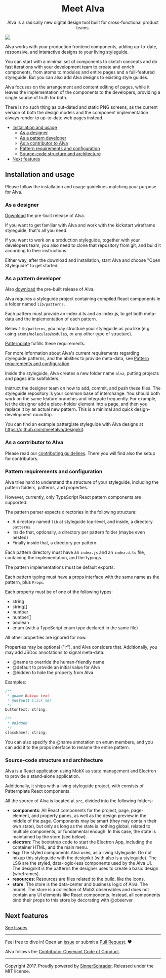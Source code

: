 <h1 align="center">Meet Alva</h1>
<p align="center">Alva is a radically new digital design tool built for cross-functional product teams.</p>
<img src="https://meetalva.io/assets/images/application.png">

Alva works with your production frontend components, adding up-to-date, responsive, and interactive designs to your living styleguide.

You can start with a minimal set of components to sketch concepts and do fast iterations with your development team to create and enrich components, from atoms to modules and entire pages and a full-featured styleguide. But you can also add Alva designs to existing style
guides.

Alva focuses on the arrangement and content editing of pages, while it leaves the implementation of the components to the developers, providing a single source of truth for both.

There is no such thing as out-dated and static PNG screens, as the current version of both the design models and the component implementation always render to up-to-date web pages instead.

- [Installation and usage](#installation-and-usage)
	- [As a designer](#as-a-designer)
	- [As a pattern developer](#as-a-pattern-developer)
	- [As a contributor to Alva](#as-a-contributor-to-alva)
	- [Pattern requirements and configuration](#pattern-requirements-and-configuration)
	- [Source-code structure and architecture](#source-code-structure-and-architecture)
- [Next features](#next-features)

## Installation and usage

Please follow the installation and usage guidelines matching your purpose for Alva.

### As a designer

[Download](https://github.com/meetalva/alva/releases) the pre-built release of Alva.

If you want to get familiar with Alva and work with the kickstart wireframe styleguide, that's all you need.

If you want to work on a production styleguide, together with your developers team, you also need to clone that repository from git, and build it according to their instructions.

Either way, after the download and installation, start Alva and choose "Open Styleguide" to get started.

### As a pattern developer

Also [download](https://github.com/meetalva/alva/releases) the pre-built release of Alva.

Alva requires a styleguide project containing compiled React components in a folder named
`lib/patterns`.

Each pattern must provide an index.d.ts and an index.js, to get both meta-data and the implementation of each pattern.

Below `lib/patterns`, you may structure your styleguide as you like (e.g. using
`atoms`/`molecules`/`modules`, or any other type of structure).

[Patternplate](https://github.com/sinnerschrader/patternplate) fulfills these requirements.

For more information about Alva's current requirements regarding styleguide patterns, and the abilities to provide meta-data, see [Pattern requirements and configuration](#pattern-requirements-and-configuration).

Inside the styleguide, Alva creates a new folder name `alva`, putting projects and pages into subfolders.

Instruct the designer team on how to add, commit, and push these files. The styleguide repository is your common base of interchange. You should both work on the same feature branches and integrate frequently. For example, let the designer add a place-holder element into a page, and then you replace it by an actual new pattern. This is a minimal and quick design-development roundtrip.

You can find an example patterglate styleguide with Alva designs at https://github.com/meetalva/designkit.

### As a contributor to Alva
Please read our [contributing guidelines](https://github.com/meetalva/alva/blob/master/CONTRIBUTING.md#Setup-for-contributers). There you will find also the setup for contributors.


### Pattern requirements and configuration

Alva tries hard to understand the structure of your styleguide, including the pattern folders, patterns, and properties.

However, currently, only TypeScript React pattern components are supported.

The pattern parser expects directories in the following structure:

* A directory named `lib` at styleguide top-level, and inside, a directory `patterns`.
* Inside that, optionally, a directory per pattern folder (maybe even nested)
* Finally inside that, a directory per pattern

Each pattern directory must have an `index.js` and an `index.d.ts` file, containing the implementation, and the typings.

The pattern implementations must be default exports.

Each pattern typing must have a props interface with the same name as the pattern, plus `Props`.

Each property must be of one of the following types:

* string
* string[]
* number
* number[]
* boolean
* enum (with a TypeScript enum type declared in the same file)

All other properties are ignored for now.

Properties may be optional ("`?`"), and Alva considers that. Additionally, you may add JSDoc annotations to signal meta-data:

* @name to override the human-friendly name
* @default to provide an initial value for Alva
* @hidden to hide the property from Alva

Examples:

```javascript
/**
 * @name Button text
 * @default Click me!
 */
buttonText: string;
```

```javascript
/**
 * @hidden
 */
className?: string;
```

You can also specify the @name annotation on enum members, and you can add it to the props interface to rename the entire pattern.

### Source-code structure and architecture

Alva is a React application using MobX as state management and Electron to provide a stand-alone application.

Additionally, it ships with a living styleguide project, with consists of Patternplate React components.

All the source of Alva is located at `src`, divided into the following folders:

* **components**: All React components for the project, page, page-element, and property panes, as well as the design preview in the middle of the page. Components may be smart (they may contain their own state), but only as long as the state is nothing global, related to multiple components, or fundamental enough. In this case, the state is maintained by the store (see below).
* **electron**: The bootstrap code to start the Electron App, including the container HTML, and the main menu.
* **lsg**: The styled components Alva uses, as a living styleguide. Do not mixup this styleguide with the designkit (with also is a styleguide). The LSG are the styled, data-logic-less components used by the Alva UI. The designkit is the patterns the designer uses to create a basic design (wireframes).
* **resources**: Resources are files related to the build, like the icons.
* **store**: The store is the data-center and business logic of Alva. The model. The store is a collection of MobX observables and does not contain any UI elements like React components. Instead, all components bind their props to this store by decorating with @observer.

## Next features

[See Issues](https://github.com/meetalva/alva/issues?q=is%3Aopen+is%3Aissue)

---

Feel free to dive in! Open an [issue](https://github.com/meetalva/alva/issues/new) or submit a
[Pull Request](https://github.com/meetalva/alva/compare). ❤️

Alva follows the [Contributor Covenant Code of Conduct](CODE_OF_CONDUCT.md).

---

Copyright 2017. Proudly powered by [SinnerSchrader](https://github.com/sinnerschrader). Released under the MIT license.
